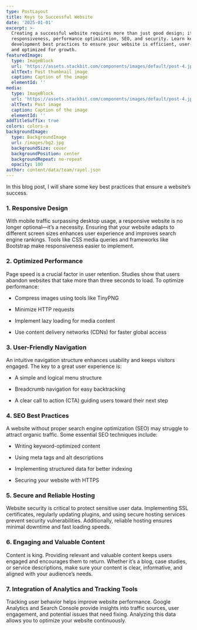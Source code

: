 ```yaml
---
type: PostLayout
title: Keys to Successful Website
date: '2025-01-01'
excerpt: >-
  Creating a successful website requires more than just good design; it demands
  responsiveness, performance optimization, SEO, and security. Learn key web
  development best practices to ensure your website is efficient, user-friendly,
  and optimized for growth.
featuredImage:
  type: ImageBlock
  url: 'https://assets.stackbit.com/components/images/default/post-4.jpeg'
  altText: Post thumbnail image
  caption: Caption of the image
  elementId: ''
media:
  type: ImageBlock
  url: 'https://assets.stackbit.com/components/images/default/post-4.jpeg'
  altText: Post image
  caption: Caption of the image
  elementId: ''
addTitleSuffix: true
colors: colors-a
backgroundImage:
  type: BackgroundImage
  url: /images/bg2.jpg
  backgroundSize: cover
  backgroundPosition: center
  backgroundRepeat: no-repeat
  opacity: 100
author: content/data/team/rayel.json
---
```

In this blog post, I will share some key best practices that ensure a website’s success.

### 1. **Responsive Design**

With mobile traffic surpassing desktop usage, a responsive website is no longer optional—it’s a necessity. Ensuring that your website adapts to different screen sizes enhances user experience and improves search engine rankings. Tools like CSS media queries and frameworks like Bootstrap make responsiveness easier to implement.

### 2. **Optimized Performance**

Page speed is a crucial factor in user retention. Studies show that users abandon websites that take more than three seconds to load. To optimize performance:

*   Compress images using tools like TinyPNG

*   Minimize HTTP requests

*   Implement lazy loading for media content

*   Use content delivery networks (CDNs) for faster global access

### 3. **User-Friendly Navigation**

An intuitive navigation structure enhances usability and keeps visitors engaged. The key to a great user experience is:

*   A simple and logical menu structure

*   Breadcrumb navigation for easy backtracking

*   A clear call to action (CTA) guiding users toward their next step

### 4. **SEO Best Practices**

A website without proper search engine optimization (SEO) may struggle to attract organic traffic. Some essential SEO techniques include:

*   Writing keyword-optimized content

*   Using meta tags and alt descriptions

*   Implementing structured data for better indexing

*   Securing your website with HTTPS

### 5. **Secure and Reliable Hosting**

Website security is critical to protect sensitive user data. Implementing SSL certificates, regularly updating plugins, and using secure hosting services prevent security vulnerabilities. Additionally, reliable hosting ensures minimal downtime and fast loading speeds.

### 6. **Engaging and Valuable Content**

Content is king. Providing relevant and valuable content keeps users engaged and encourages them to return. Whether it’s a blog, case studies, or service descriptions, make sure your content is clear, informative, and aligned with your audience’s needs.

### 7. **Integration of Analytics and Tracking Tools**

Tracking user behavior helps improve website performance. Google Analytics and Search Console provide insights into traffic sources, user engagement, and potential issues that need fixing. Analyzing this data allows you to optimize your website continuously.
